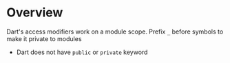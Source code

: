 # Overview

Dart's access modifiers work on a module scope. Prefix `_` before symbols to
make it private to modules

- Dart does not have `public` or `private` keyword
